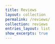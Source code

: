 ```yaml
---
title: Reviews
layout: collection
permalink: /reviews/
collection: reviews
entries_layout: list
show_excerpts: true
---
```


